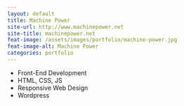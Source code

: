 ```yaml
---
layout: default
title: Machine Power
site-url: http://www.machinepower.net
site-title: machinepower.net
feat-image: /assets/images/portfolio/machine-power.jpg
feat-image-alt: Machine Power
categories: portfolio
---
```



<ul class="portfolio-role">
  <li>Front-End Development</li>
  <li>HTML, CSS, JS</li>
  <li>Responsive Web Design</li>
  <li>Wordpress</li>
</ul>